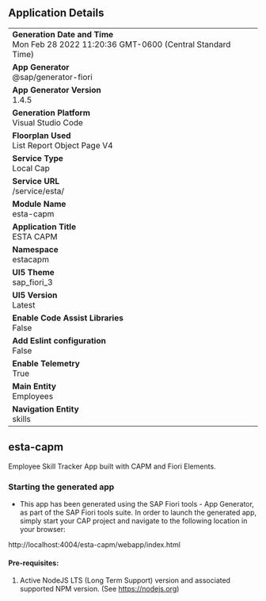 ## Application Details
|               |
| ------------- |
|**Generation Date and Time**<br>Mon Feb 28 2022 11:20:36 GMT-0600 (Central Standard Time)|
|**App Generator**<br>@sap/generator-fiori|
|**App Generator Version**<br>1.4.5|
|**Generation Platform**<br>Visual Studio Code|
|**Floorplan Used**<br>List Report Object Page V4|
|**Service Type**<br>Local Cap|
|**Service URL**<br>/service/esta/
|**Module Name**<br>esta-capm|
|**Application Title**<br>ESTA CAPM|
|**Namespace**<br>estacapm|
|**UI5 Theme**<br>sap_fiori_3|
|**UI5 Version**<br>Latest|
|**Enable Code Assist Libraries**<br>False|
|**Add Eslint configuration**<br>False|
|**Enable Telemetry**<br>True|
|**Main Entity**<br>Employees|
|**Navigation Entity**<br>skills|

## esta-capm

Employee Skill Tracker App built with CAPM and Fiori Elements.

### Starting the generated app

-   This app has been generated using the SAP Fiori tools - App Generator, as part of the SAP Fiori tools suite.  In order to launch the generated app, simply start your CAP project and navigate to the following location in your browser:

http://localhost:4004/esta-capm/webapp/index.html

#### Pre-requisites:

1. Active NodeJS LTS (Long Term Support) version and associated supported NPM version.  (See https://nodejs.org)


